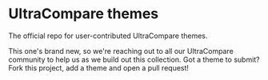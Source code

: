 # UltraCompare themes

The official repo for user-contributed UltraCompare themes.

This one's brand new, so we're reaching out to all our UltraCompare community to help us as we build out this collection. Got a theme to submit? Fork this project, add a theme and open a pull request!
